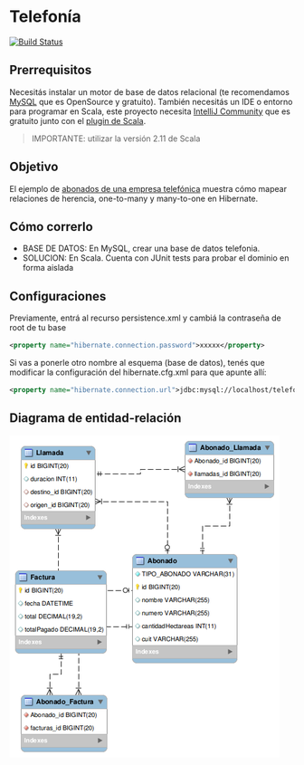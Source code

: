 # Telefonía

[![Build Status](https://www.travis-ci.org/uqbar-project/eg-telefonia-hibernate-scala.svg?branch=jpa)](https://www.travis-ci.org/uqbar-project/eg-telefonia-hibernate-scala)

## Prerrequisitos
Necesitás instalar un motor de base de datos relacional (te recomendamos [MySQL](https://www.mysql.com/) que es OpenSource y gratuito).
También necesitás un IDE o entorno para programar en Scala, este proyecto necesita [IntelliJ Community](https://www.jetbrains.com/idea/) que es gratuito junto con el [plugin de Scala](https://www.jetbrains.com/help/idea/discover-intellij-idea-for-scala.html).

> IMPORTANTE: utilizar la versión 2.11 de Scala

## Objetivo
El ejemplo de [abonados de una empresa telefónica](https://sites.google.com/site/utndesign/material/guia-de-ejercicios/guia-modelado-datos/orm_telefonia) muestra cómo mapear relaciones de herencia, one-to-many y many-to-one en Hibernate.

## Cómo correrlo

* BASE DE DATOS: En MySQL, crear una base de datos telefonia.
* SOLUCION: En Scala. Cuenta con JUnit tests para probar el dominio en forma aislada

## Configuraciones
Previamente, entrá al recurso persistence.xml y
cambiá la contraseña de root de tu base

``` xml
<property name="hibernate.connection.password">xxxxx</property>
```

Si vas a ponerle otro nombre al esquema (base de datos), tenés que modificar la configuración del hibernate.cfg.xml 
para que apunte allí:

``` xml
<property name="hibernate.connection.url">jdbc:mysql://localhost/telefonia</property>
```

## Diagrama de entidad-relación

![Solución](https://github.com/uqbar-project/eg-telefonia-hibernate-xtend/blob/master/docs/DER.png)
